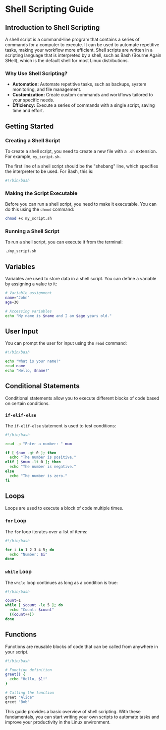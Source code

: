 # Shell Scripting Guide

## Introduction to Shell Scripting

A shell script is a command-line program that contains a series of commands for a computer to execute. It can be used to automate repetitive tasks, making your workflow more efficient. Shell scripts are written in a scripting language that is interpreted by a shell, such as Bash (Bourne Again SHell), which is the default shell for most Linux distributions.

### Why Use Shell Scripting?

- **Automation:** Automate repetitive tasks, such as backups, system monitoring, and file management.
- **Customization:** Create custom commands and workflows tailored to your specific needs.
- **Efficiency:** Execute a series of commands with a single script, saving time and effort.

## Getting Started

### Creating a Shell Script

To create a shell script, you need to create a new file with a `.sh` extension. For example, `my_script.sh`.

The first line of a shell script should be the "shebang" line, which specifies the interpreter to be used. For Bash, this is:

```bash
#!/bin/bash
```

### Making the Script Executable

Before you can run a shell script, you need to make it executable. You can do this using the `chmod` command:

```bash
chmod +x my_script.sh
```

### Running a Shell Script

To run a shell script, you can execute it from the terminal:

```bash
./my_script.sh
```

## Variables

Variables are used to store data in a shell script. You can define a variable by assigning a value to it:

```bash
# Variable assignment
name="John"
age=30

# Accessing variables
echo "My name is $name and I am $age years old."
```

## User Input

You can prompt the user for input using the `read` command:

```bash
#!/bin/bash

echo "What is your name?"
read name
echo "Hello, $name!"
```

## Conditional Statements

Conditional statements allow you to execute different blocks of code based on certain conditions.

### `if-elif-else`

The `if-elif-else` statement is used to test conditions:

```bash
#!/bin/bash

read -p "Enter a number: " num

if [ $num -gt 0 ]; then
  echo "The number is positive."
elif [ $num -lt 0 ]; then
  echo "The number is negative."
else
  echo "The number is zero."
fi
```

## Loops

Loops are used to execute a block of code multiple times.

### `for` Loop

The `for` loop iterates over a list of items:

```bash
#!/bin/bash

for i in 1 2 3 4 5; do
  echo "Number: $i"
done
```

### `while` Loop

The `while` loop continues as long as a condition is true:

```bash
#!/bin/bash

count=1
while [ $count -le 5 ]; do
  echo "Count: $count"
  ((count++))
done
```

## Functions

Functions are reusable blocks of code that can be called from anywhere in your script.

```bash
#!/bin/bash

# Function definition
greet() {
  echo "Hello, $1!"
}

# Calling the function
greet "Alice"
greet "Bob"
```

This guide provides a basic overview of shell scripting. With these fundamentals, you can start writing your own scripts to automate tasks and improve your productivity in the Linux environment.
